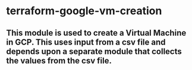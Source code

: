 # terraform-google-vm-creation
This module is used to create a Virtual Machine in GCP.
This uses input from a csv file and depends upon a separate module that collects the values from the csv file.
-----------------------------------------------------------------------------------